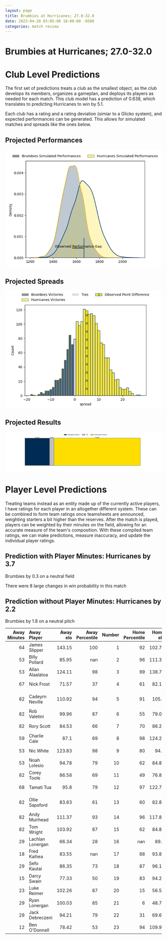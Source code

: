 ```yaml
---  
layout: page  
title: Brumbies at Hurricanes; 27.0-32.0  
date: 2023-04-28 03:05:00 18:00:00 -0500  
categories: match review  
---
```

# Brumbies at Hurricanes; 27.0-32.0

# Club Level Predictions


The first set of predictions treats a club as the smallest object, as the club develops its members, organizes a gameplan, and deploys its players as needed for each match. This club model has a prediction of 0.638, which translates to predicting Hurricanes to win by 5.1.

Each club has a rating and a rating deviation (simiar to a Glicko system), and expected performances can be generated. This allows for simulated matches and spreads like the ones below.
## Projected Performances


![Projected Performances](plots/performances_2023-04-28-Hurricanes-Brumbies.png)
## Projected Spreads


![Projected Spreads](plots/spreads_2023-04-28-Hurricanes-Brumbies.png)
## Projected Results


![Projected Results](plots/resultbar_2023-04-28-Hurricanes-Brumbies.png)
# Player Level Predictions


Treating teams instead as an entity made up of the currently active players, I have ratings for each player in an altogether different system. These can be combined to form team ratings once teamsheets are announced, weighting starters a bit higher than the reserves. After the match is played, players can be weighted by their minutes on the field, allowing for an accurate measure of the team's composition. With these compiled team ratings, we can make predictions, measure inaccuracy, and update the individual player ratings.
## Prediction with Player Minutes: Hurricanes by 3.7


Brumbies by 0.3 on a neutral field

There were 8 large changes in win probability in this match
## Prediction without Player Minutes: Hurricanes by 2.2


Brumbies by 1.8 on a neutral pitch



|   Away Minutes | Away Player      |   Away elo |   Away Percentile |   Number |   Home Percentile |   Home elo | Home Player          |   Home Minutes |
|---------------:|:-----------------|-----------:|------------------:|---------:|------------------:|-----------:|:---------------------|---------------:|
|             64 | James Slipper    |     143.15 |               100 |        1 |                92 |     102.73 | Xavier Numia         |             57 |
|             53 | Billy Pollard    |      85.95 |               nan |        2 |                96 |     111.39 | Asafo Aumua          |             82 |
|             53 | Allan Alaalatoa  |     124.11 |                98 |        3 |                99 |     138.77 | Tyrel Lomax          |             57 |
|             67 | Nick Frost       |      71.57 |                37 |        4 |                61 |      82.18 | James Blackwell      |              7 |
|             82 | Cadeyrn Neville  |     110.92 |                94 |        5 |                91 |     105.2  | Isaia Walker-Leawere |             82 |
|             82 | Rob Valetini     |      99.96 |                87 |        6 |                55 |      79.05 | Devan Flanders       |             78 |
|             82 | Rory Scott       |      84.53 |                66 |        7 |                70 |      86.21 | Du'Plessis Kirifi    |             82 |
|             59 | Charlie Cale     |      87.1  |                69 |        8 |                98 |     124.28 | Ardie Savea          |             82 |
|             53 | Nic White        |     123.83 |                98 |        9 |                80 |      94.5  | Cam Roigard          |             64 |
|             53 | Noah Lolesio     |      94.78 |                79 |       10 |                62 |      84.89 | Aidan Morgan         |             82 |
|             82 | Corey Toole      |      86.58 |                69 |       11 |                49 |      76.85 | Salesi Rayasi        |             78 |
|             68 | Tamati Tua       |      95.8  |                79 |       12 |                97 |     122.74 | Jordie Barrett       |             82 |
|             82 | Ollie Sapsford   |      83.63 |                61 |       13 |                60 |      82.85 | Peter Umaga-Jensen   |             65 |
|             82 | Andy Muirhead    |     111.37 |                93 |       14 |                96 |     117.87 | Julian Savea         |             82 |
|             82 | Tom Wright       |     103.92 |                87 |       15 |                62 |      84.83 | Joshua Moorby        |             82 |
|             29 | Lachlan Lonergan |      66.34 |                28 |       16 |               nan |      89.1  | Jacob Devery         |              4 |
|             18 | Fred Kaihea      |      83.55 |               nan |       17 |                88 |      93.83 | Tevita Mafileo       |             25 |
|             29 | Sefo Kautai      |      86.35 |                73 |       18 |                87 |      96.19 | Owen Franks          |             25 |
|             15 | Darcy Swain      |      77.33 |                50 |       19 |                83 |      94.23 | Caleb Delany         |             26 |
|             23 | Luke Reimer      |     102.26 |                87 |       20 |                15 |      56.56 | Brayden Iose         |             49 |
|             29 | Ryan Lonergan    |     100.03 |                85 |       21 |                 6 |      48.72 | Jamie Booth          |             18 |
|             29 | Jack Debreczeni  |      94.21 |                79 |       22 |                31 |      69.62 | Harry Godfrey        |              4 |
|             12 | Ben O'Donnell    |      78.42 |                53 |       23 |                94 |     109.92 | Kini Naholo          |             17 |


